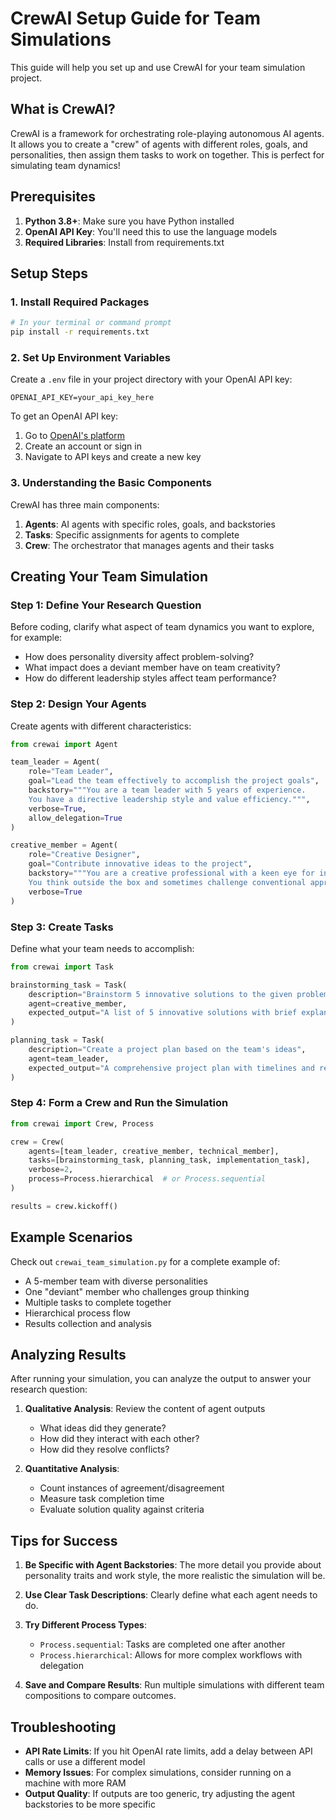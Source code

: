 # CrewAI Setup Guide for Team Simulations

This guide will help you set up and use CrewAI for your team simulation project.

## What is CrewAI?

CrewAI is a framework for orchestrating role-playing autonomous AI agents. It allows you to create a "crew" of agents with different roles, goals, and personalities, then assign them tasks to work on together. This is perfect for simulating team dynamics!

## Prerequisites

1. **Python 3.8+**: Make sure you have Python installed
2. **OpenAI API Key**: You'll need this to use the language models
3. **Required Libraries**: Install from requirements.txt

## Setup Steps

### 1. Install Required Packages

```bash
# In your terminal or command prompt
pip install -r requirements.txt
```

### 2. Set Up Environment Variables

Create a `.env` file in your project directory with your OpenAI API key:

```
OPENAI_API_KEY=your_api_key_here
```

To get an OpenAI API key:
1. Go to [OpenAI's platform](https://platform.openai.com/)
2. Create an account or sign in
3. Navigate to API keys and create a new key

### 3. Understanding the Basic Components

CrewAI has three main components:

1. **Agents**: AI agents with specific roles, goals, and backstories
2. **Tasks**: Specific assignments for agents to complete
3. **Crew**: The orchestrator that manages agents and their tasks

## Creating Your Team Simulation

### Step 1: Define Your Research Question

Before coding, clarify what aspect of team dynamics you want to explore, for example:
- How does personality diversity affect problem-solving?
- What impact does a deviant member have on team creativity?
- How do different leadership styles affect team performance?

### Step 2: Design Your Agents

Create agents with different characteristics:

```python
from crewai import Agent

team_leader = Agent(
    role="Team Leader",
    goal="Lead the team effectively to accomplish the project goals",
    backstory="""You are a team leader with 5 years of experience.
    You have a directive leadership style and value efficiency.""",
    verbose=True,
    allow_delegation=True
)

creative_member = Agent(
    role="Creative Designer",
    goal="Contribute innovative ideas to the project",
    backstory="""You are a creative professional with a keen eye for innovation.
    You think outside the box and sometimes challenge conventional approaches.""",
    verbose=True
)
```

### Step 3: Create Tasks

Define what your team needs to accomplish:

```python
from crewai import Task

brainstorming_task = Task(
    description="Brainstorm 5 innovative solutions to the given problem",
    agent=creative_member,
    expected_output="A list of 5 innovative solutions with brief explanations"
)

planning_task = Task(
    description="Create a project plan based on the team's ideas",
    agent=team_leader,
    expected_output="A comprehensive project plan with timelines and responsibilities"
)
```

### Step 4: Form a Crew and Run the Simulation

```python
from crewai import Crew, Process

crew = Crew(
    agents=[team_leader, creative_member, technical_member],
    tasks=[brainstorming_task, planning_task, implementation_task],
    verbose=2,
    process=Process.hierarchical  # or Process.sequential
)

results = crew.kickoff()
```

## Example Scenarios

Check out `crewai_team_simulation.py` for a complete example of:
- A 5-member team with diverse personalities
- One "deviant" member who challenges group thinking
- Multiple tasks to complete together
- Hierarchical process flow
- Results collection and analysis

## Analyzing Results

After running your simulation, you can analyze the output to answer your research question:

1. **Qualitative Analysis**: Review the content of agent outputs
   - What ideas did they generate?
   - How did they interact with each other?
   - How did they resolve conflicts?

2. **Quantitative Analysis**:
   - Count instances of agreement/disagreement
   - Measure task completion time
   - Evaluate solution quality against criteria

## Tips for Success

1. **Be Specific with Agent Backstories**: The more detail you provide about personality traits and work style, the more realistic the simulation will be.

2. **Use Clear Task Descriptions**: Clearly define what each agent needs to do.

3. **Try Different Process Types**:
   - `Process.sequential`: Tasks are completed one after another
   - `Process.hierarchical`: Allows for more complex workflows with delegation

4. **Save and Compare Results**: Run multiple simulations with different team compositions to compare outcomes.

## Troubleshooting

- **API Rate Limits**: If you hit OpenAI rate limits, add a delay between API calls or use a different model
- **Memory Issues**: For complex simulations, consider running on a machine with more RAM
- **Output Quality**: If outputs are too generic, try adjusting the agent backstories to be more specific 